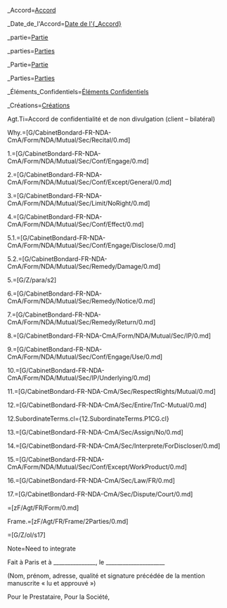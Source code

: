 _Accord=<a href="#Why.4.sec" class="definedterm">Accord</a>

_Date_de_l'Accord=<a href="" class="definedterm">Date de l'{_Accord}</a>

_partie=<a href="#Frame.Among.Def.sec" class="definedterm">Partie</a>

_parties=<a href="#Frame.Among.Def.sec" class="definedterm">Parties</a>

_Partie=<a href="#Frame.Among.Def.sec" class="definedterm">Partie</a>

_Parties=<a href="#Frame.Among.Def.sec" class="definedterm">Parties</a>

_Éléments_Confidentiels=<a href="#Why.2.sec" class="definedterm">Éléments Confidentiels</a>

_Créations=<a href="#15.sec" class="definedterm">Créations</a>

Agt.Ti=Accord de confidentialité et de non divulgation (client – bilatéral)

Why.=[G/CabinetBondard-FR-NDA-CmA/Form/NDA/Mutual/Sec/Recital/0.md]

1.=[G/CabinetBondard-FR-NDA-CmA/Form/NDA/Mutual/Sec/Conf/Engage/0.md]

2.=[G/CabinetBondard-FR-NDA-CmA/Form/NDA/Mutual/Sec/Conf/Except/General/0.md]

3.=[G/CabinetBondard-FR-NDA-CmA/Form/NDA/Mutual/Sec/Limit/NoRight/0.md]

4.=[G/CabinetBondard-FR-NDA-CmA/Form/NDA/Mutual/Sec/Conf/Effect/0.md]

5.1.=[G/CabinetBondard-FR-NDA-CmA/Form/NDA/Mutual/Sec/Conf/Engage/Disclose/0.md]

5.2.=[G/CabinetBondard-FR-NDA-CmA/Form/NDA/Mutual/Sec/Remedy/Damage/0.md]

5.=[G/Z/para/s2]

6.=[G/CabinetBondard-FR-NDA-CmA/Form/NDA/Mutual/Sec/Remedy/Notice/0.md]

7.=[G/CabinetBondard-FR-NDA-CmA/Form/NDA/Mutual/Sec/Remedy/Return/0.md]

8.=[G/CabinetBondard-FR-NDA-CmA/Form/NDA/Mutual/Sec/IP/0.md]

9.=[G/CabinetBondard-FR-NDA-CmA/Form/NDA/Mutual/Sec/Conf/Engage/Use/0.md]

10.=[G/CabinetBondard-FR-NDA-CmA/Form/NDA/Mutual/Sec/IP/Underlying/0.md]

11.=[G/CabinetBondard-FR-NDA-CmA/Sec/RespectRights/Mutual/0.md]

12.=[G/CabinetBondard-FR-NDA-CmA/Sec/Entire/TnC-Mutual/0.md]

12.SubordinateTerms.cl={12.SubordinateTerms.P1CG.cl}

13.=[G/CabinetBondard-FR-NDA-CmA/Sec/Assign/No/0.md]

14.=[G/CabinetBondard-FR-NDA-CmA/Sec/Interprete/ForDiscloser/0.md]

15.=[G/CabinetBondard-FR-NDA-CmA/Form/NDA/Mutual/Sec/Conf/Except/WorkProduct/0.md]

16.=[G/CabinetBondard-FR-NDA-CmA/Sec/Law/FR/0.md]

17.=[G/CabinetBondard-FR-NDA-CmA/Sec/Dispute/Court/0.md]

=[zF/Agt/FR/Form/0.md]

Frame.=[zF/Agt/FR/Frame/2Parties/0.md]  

=[G/Z/ol/s17]

Note=Need to integrate

Fait à Paris et à _______________, le _____________________

(Nom, prénom, adresse, qualité et signature précédée de la mention manuscrite « lu et approuvé »)

Pour le Prestataire,	Pour la Société,

